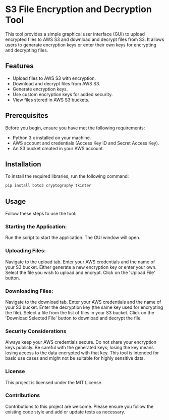 # S3 File Encryption and Decryption Tool

This tool provides a simple graphical user interface (GUI) to upload encrypted files to AWS S3 and download and decrypt files from S3. It allows users to generate encryption keys or enter their own keys for encrypting and decrypting files.

## Features

- Upload files to AWS S3 with encryption.
- Download and decrypt files from AWS S3.
- Generate encryption keys.
- Use custom encryption keys for added security.
- View files stored in AWS S3 buckets.

## Prerequisites

Before you begin, ensure you have met the following requirements:

- Python 3.x installed on your machine.
- AWS account and credentials (Access Key ID and Secret Access Key).
- An S3 bucket created in your AWS account.

## Installation

To install the required libraries, run the following command:

```bash
pip install boto3 cryptography tkinter
```

## Usage
Follow these steps to use the tool:

### Starting the Application:
Run the script to start the application. The GUI window will open.
### Uploading Files:

Navigate to the upload tab.
Enter your AWS credentials and the name of your S3 bucket.
Either generate a new encryption key or enter your own.
Select the file you wish to upload and encrypt.
Click on the 'Upload File' button.

### Downloading Files:
Navigate to the download tab.
Enter your AWS credentials and the name of your S3 bucket.
Enter the decryption key (the same key used for encrypting the file).
Select a file from the list of files in your S3 bucket.
Click on the 'Download Selected File' button to download and decrypt the file.
### Security Considerations
Always keep your AWS credentials secure.
Do not share your encryption keys publicly.
Be careful with the generated keys; losing the key means losing access to the data encrypted with that key.
This tool is intended for basic use cases and might not be suitable for highly sensitive data.

### License
This project is licensed under the MIT License.

### Contributions
Contributions to this project are welcome. Please ensure you follow the existing code style and add or update tests as necessary.
